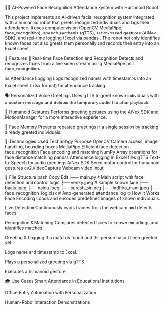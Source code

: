 👤🤖 AI-Powered Face Recognition Attendance System with Humanoid Robot 

This project implements an AI-driven facial recognition system integrated with a humanoid robot that greets recognized individuals and logs their attendance. It uses computer vision (OpenCV, MediaPipe, face_recognition), speech synthesis (gTTS), servo-based gestures (AiNex SDK), and real-time logging (Excel via pandas). The robot not only identifies known faces but also greets them personally and records their entry into an Excel sheet.

🚀 Features
🎯 Real-time Face Detection and Recognition
Detects and recognizes faces from a live video stream using MediaPipe and face_recognition.

📊 Attendance Logging
Logs recognized names with timestamps into an Excel sheet (.xlsx format) for attendance tracking.

🗣️ Personalized Voice Greetings
Uses gTTS to greet known individuals with a custom message and deletes the temporary audio file after playback.

🤖 Humanoid Gestures
Performs greeting gestures using the AiNex SDK and MotionManager for a more interactive experience.

🧠 Face Memory
Prevents repeated greetings in a single session by tracking already greeted individuals.

🧩 Technologies Used
Technology	Purpose
OpenCV	Camera access, image handling, bounding boxes
MediaPipe	Efficient face detection
face_recognition	Face encoding and matching
NumPy	Array operations for face distance matching
pandas	Attendance logging in Excel files
gTTS	Text-to-Speech for audio greetings
AiNex SDK	Servo motor control for humanoid gestures
cv2.VideoCapture	Webcam video input

📁 File Structure
bash
Copy
Edit
├── main.py                      # Main script with face detection and control logic
├── venky.jpeg                   # Sample known face
├── baalu.jpeg
├── naidu.jpeg
├── suresh_sir.jpeg
├── indhira_mam.jpeg
├── face_recognition_log.xlsx    # Auto-generated attendance log
⚙️ How It Works
Face Encoding
Loads and encodes predefined images of known individuals.

Live Detection
Continuously reads frames from the webcam and detects faces.

Recognition & Matching
Compares detected faces to known encodings and identifies matches.

Greeting & Logging
If a match is found and the person hasn't been greeted yet:

Logs name and timestamp to Excel.

Plays a personalized greeting via gTTS.

Executes a humanoid gesture.


🎓 Use Cases
Smart Attendance in Educational Institutions

Office Entry Automation with Personalization

Human-Robot Interaction Demonstrations
